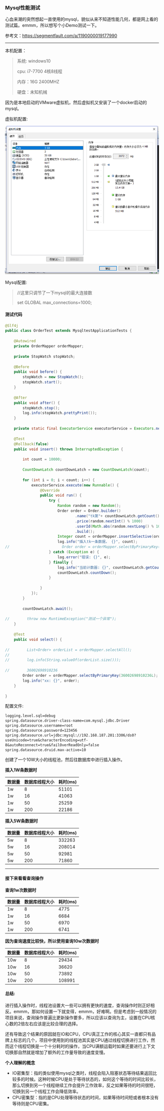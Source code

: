 ### Mysql性能测试

​		心血来潮的突然想起一直使用的mysql，貌似从来不知道性能几何，都是网上看的测试篇。emmm，所以想写个小Demo测试一下。

参考文：<https://segmentfault.com/a/1190000019177990>

---

本机配置：

>系统:	windows10
>
>cpu:	i7-7700	4核8线程
>
>内存：16G	2400MHZ
>
>硬盘：未知机械

因为是本地启动的VMware虚拟机，然后虚拟机又安装了一个docker启动的mysql。

虚拟机配置:

![1564811922601](../图床/小测验/1564811922601.png)

Mysql配置:

>//这里只调节了一下mysql的最大连接数
>
>set GLOBAL max_connections=1000;

#### 测试代码

```java
@Slf4j
public class OrderTest extends MysqltestApplicationTests {

    @Autowired
    private OrderMapper orderMapper;

    private StopWatch stopWatch;

    @Before
    public void before() {
        stopWatch = new StopWatch();
        stopWatch.start();
    }

    @After
    public void after() {
        stopWatch.stop();
        log.info(stopWatch.prettyPrint());
    }

    private static final ExecutorService executorService = Executors.newFixedThreadPool(100000);

    @Test
    @Rollback(false)
    public void insert() throws InterruptedException {

        int count = 10000;

        CountDownLatch countDownLatch = new CountDownLatch(count);

        for (int i = 0; i < count; i++) {
            executorService.execute(new Runnable() {
                @Override
                public void run() {
                    try {
                        Random random = new Random();
                        Order order = Order.builder()
                                .name("tk第"+ countDownLatch.getCount() +"个订单")
                                .price(random.nextInt() % 1000)
                                .userId(Math.abs(random.nextLong() % 100))
                                .build();
                        Integer count = orderMapper.insertSelective(order);
                        log.info("插入tk一条数据， {}", count);
//                        Order order = orderMapper.selectByPrimaryKey(36002698910236L);
                    } catch (Exception e) {
                        log.error("错误: {}", e);
                    } finally {
                        log.info("当前计数器: {}", countDownLatch.getCount());
                        countDownLatch.countDown();
                    }

                }
            });
        }

        countDownLatch.await();

//        throw new RuntimeException("测试一个异常");
    }

    @Test
    public void select() {

//        List<Order> orderList = orderMapper.selectAll();
//
//        log.info(String.valueOf(orderList.size()));

//        36002698910236
        Order order = orderMapper.selectByPrimaryKey(36002698910236L);
        log.info("xx: {}", order);
    }

}
```

配置文件:

```properties
logging.level.sql=debug
spring.datasource.driver-class-name=com.mysql.jdbc.Driver
spring.datasource.username=root
spring.datasource.password=123456
spring.datasource.url=jdbc:mysql://192.168.187.201:3306/ds0?useUnicode=true&characterEncoding=utf-8&autoReconnect=true&failOverReadOnly=false
spring.datasource.druid.max-active=10
```

创建了一个10W大小的线程池，然后往数据库中进行插入操作。

**插入1W条数据时**

| 数据量 | 数据库线程大小 | 耗时(ms) |
| ------ | -------------- | -------- |
| 1w     | 8              | 51101    |
| 1w     | 16             | 41063    |
| 1w     | 50             | 25259    |
| 1w     | 200            | 22186    |

**插入5W条数据时**

| 数据量 | 数据库线程大小 | 耗时(ms) |
| ------ | -------------- | -------- |
| 5w     | 8              | 332263   |
| 5w     | 16             | 208014   |
| 5w     | 50             | 92981    |
| 5w     | 200            | 71860    |

---

#### 接下来看看查询操作

**查询1w次数据时**

| 数据量 | 数据库线程大小 | 耗时(ms) |
| ------ | -------------- | -------- |
| 1w     | 8              | 4775     |
| 1w     | 16             | 6684     |
| 1w     | 50             | 6970     |
| 1w     | 200            | 6741     |

**因为查询速度比较快，所以使用查询10w次数据时**

| 数据量 | 数据库线程大小 | 耗时(ms) |
| ------ | -------------- | -------- |
| 10w    | 8              | 29434    |
| 10w    | 16             | 36620    |
| 10w    | 50             | 73892    |
| 10w    | 200            | 108991   |

#### 总结:

​		进行插入操作时，线程池设置大一些可以拥有更快的速度，查询操作时则正好相反。emmm，那如何设置一下就变得，emmm，好难啊。但是考虑到一般情况的项目来说，查询操作普遍比更新操作要多，所以应该以查询为主，设置在CPU核心数的2倍左右应该是比较合理的选择。

​		还有导致这个结果的原因就在IO和CPU，CPU真正工作的核心其实一直都只有品牌上标志的几个，项目中使用到的线程池其实是CPU通过线程切换进行工作，然而这个线程切换是一个十分耗时的操作，当CPU满额运载时如果还要进行上下文切换那自然就是增加了额外的工作量导致的速度变慢。



**个人理解的概念**

- IO密集型：指的类似使用mysql之类时，线程会陷入阻塞状态等待结果返回比较多的时候。这种时候CPU是处于等待状态的，如何这个等待的时间比较长，那么切换到另一个线程继续工作会提升工作效率，反之如果等待的时间很短，切换到另一个线程工作会降低效率。
- CPU密集型：指的是CPU处理等待状态的时间，如果等待时间短或者根本没有等待则是CPU密集。
